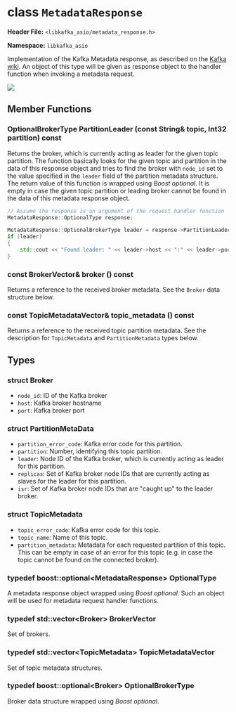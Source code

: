 
class `MetadataResponse`
========================

**Header File:** `<libkafka_asio/metadata_response.h>`

**Namespace:** `libkafka_asio`

Implementation of the Kafka Metadata response, as described on the 
[Kafka wiki](https://cwiki.apache.org/confluence/display/KAFKA/A+Guide+To+The+Kafka+Protocol#AGuideToTheKafkaProtocol-MetadataResponse).
An object of this type will be given as response object to the handler function
when invoking a metadata request.

<img src="http://yuml.me/diagram/nofunky;scale:80/class/
[MetadataResponse]++-*[Broker], 
[MetadataResponse]++-*[TopicMetadata], 
[TopicMetadata]++-*[PartitionMetadata]" 
/>

Member Functions
----------------

### OptionalBrokerType **PartitionLeader** (const String& topic, Int32 partition) const

Returns the broker, which is currently acting as leader for the given topic
partition. The function basically looks for the given topic and partition in
the data of this response object and tries to find the broker with `node_id` set
to the value specified in the `leader` field of the partition metadata
structure. The return value of this function is wrapped using _Boost optional_.
It is empty in case the given topic partition or leading broker cannot be found
in the data of this metadata response object.

```cpp
// Assume the response is an argument of the request handler function
MetadataResponse::OptionalType response;

MetadataResponse::OptionalBrokerType leader = response->PartitionLeader("foo", 1);
if (leader)
{
    std::cout << "Found leader: " << leader->host << ":" << leader->port << std::endl;
}
```

### const BrokerVector& **broker** () const

Returns a reference to the received broker metadata. See the `Broker` data
structure below.

### const TopicMetadataVector& **topic_metadata** () const

Returns a reference to the received topic partition metadata. See the
description for `TopicMetadata` and `PartitionMetadata` types below.

Types
-----

### struct **Broker**

+ `node_id`:
   ID of the Kafka broker
+ `host`:
   Kafka broker hostname
+ `port`:
   Kafka broker port
   
### struct **PartitionMetaData**

+ `partition_error_code`:
   Kafka error code for this partition.
+ `partition`:
   Number, identifying this topic partition.
+ `leader`:
   Node ID of the Kafka broker, which is currently acting as leader for this
   partition.
+ `replicas`:
   Set of Kafka broker node IDs that are currently acting as slaves for the
   leader for this partition.
+ `isr`:
   Set of Kafka broker node IDs that are "caught up" to the leader broker.

### struct **TopicMetadata**

+ `topic_error_code`:
   Kafka error code for this topic.
+ `topic_name`:
   Name of this topic.
+ `partition_metadata`:
   Metadata for each requested partition of this topic. This can be empty in
   case of an error for this topic (e.g. in case the topic cannot be found on
   the connected broker).

### typedef boost::optional<MetadataResponse\> **OptionalType**
A metadata response object wrapped using _Boost optional_. Such an object will
be used for metadata request handler functions.

### typedef std::vector<Broker\> **BrokerVector**
Set of brokers.
   
### typedef std::vector<TopicMetadata\> **TopicMetadataVector**
Set of topic metadata structures.

### typedef boost::optional<Broker\> **OptionalBrokerType**
Broker data structure wrapped using _Boost optional_.
   